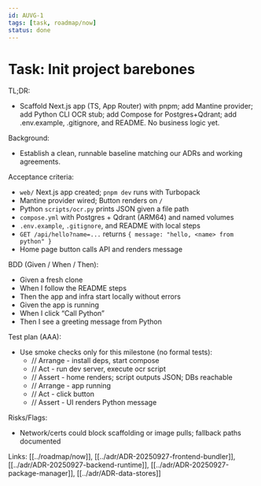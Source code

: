 ```yaml
---
id: AUVG-1
tags: [task, roadmap/now]
status: done
---
```

# Task: Init project barebones

TL;DR:
- Scaffold Next.js app (TS, App Router) with pnpm; add Mantine provider; add Python CLI OCR stub; add Compose for Postgres+Qdrant; add .env.example, .gitignore, and README. No business logic yet.

Background:
- Establish a clean, runnable baseline matching our ADRs and working agreements.

Acceptance criteria:
- `web/` Next.js app created; `pnpm dev` runs with Turbopack
- Mantine provider wired; Button renders on `/`
- Python `scripts/ocr.py` prints JSON given a file path
- `compose.yml` with Postgres + Qdrant (ARM64) and named volumes
- `.env.example`, `.gitignore`, and README with local steps
 - `GET /api/hello?name=...` returns `{ message: "hello, <name> from python" }`
 - Home page button calls API and renders message

BDD (Given / When / Then):
- Given a fresh clone
- When I follow the README steps
- Then the app and infra start locally without errors
 - Given the app is running
 - When I click “Call Python”
 - Then I see a greeting message from Python

Test plan (AAA):
- Use smoke checks only for this milestone (no formal tests):
  - // Arrange - install deps, start compose
  - // Act - run dev server, execute ocr script
  - // Assert - home renders; script outputs JSON; DBs reachable
  - // Arrange - app running
  - // Act - click button
  - // Assert - UI renders Python message

Risks/Flags:
- Network/certs could block scaffolding or image pulls; fallback paths documented

Links: [[../roadmap/now]], [[../adr/ADR-20250927-frontend-bundler]], [[../adr/ADR-20250927-backend-runtime]], [[../adr/ADR-20250927-package-manager]], [[../adr/ADR-data-stores]]
